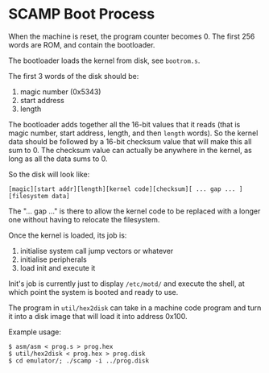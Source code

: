 # SCAMP Boot Process

When the machine is reset, the program counter becomes 0. The first 256 words are ROM, and contain the bootloader.

The bootloader loads the kernel from disk, see `bootrom.s`.

The first 3 words of the disk should be:

  1. magic number (0x5343)
  2. start address
  3. length

The bootloader adds together all the 16-bit values that it reads (that is magic number, start address, length,
and then `length` words). So the kernel data should be followed by a 16-bit checksum value that will make
this all sum to 0. The checksum value can actually be anywhere in the kernel, as long as all the data sums to 0.

So the disk will look like:

    [magic][start addr][length][kernel code][checksum][ ... gap ... ][filesystem data]

The "... gap ..." is there to allow the kernel code to be replaced with a longer one without
having to relocate the filesystem.

Once the kernel is loaded, its job is:

  1. initialise system call jump vectors or whatever
  2. initialise peripherals
  3. load init and execute it

Init's job is currently just to display `/etc/motd/` and execute the shell, at which point the system is booted and ready
to use.

The program in `util/hex2disk` can take in a machine code program and turn it into a disk image
that will load it into address 0x100.

Example usage:

    $ asm/asm < prog.s > prog.hex
    $ util/hex2disk < prog.hex > prog.disk
    $ cd emulator/; ./scamp -i ../prog.disk
